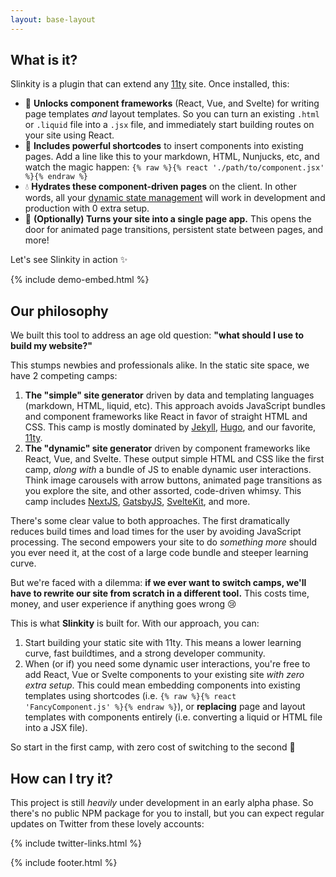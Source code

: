 ```yaml
---
layout: base-layout
---
```


## What is it?

Slinkity is a plugin that can extend any [11ty](https://11ty.dev/) site. Once installed, this:
- 🚀 **Unlocks component frameworks** (React, Vue, and Svelte) for writing page templates _and_ layout templates. So you can turn an existing `.html` or `.liquid` file into a `.jsx` file, and immediately start building routes on your site using React.
- 🔖 **Includes powerful shortcodes** to insert components into existing pages. Add a line like this to your markdown, HTML, Nunjucks, etc, and watch the magic happen: `{% raw %}{% react './path/to/component.jsx' %}{% endraw %}`
- 💧 **Hydrates these component-driven pages** on the client. In other words, all your [dynamic state management](https://reactjs.org/docs/hooks-intro.html) will work in development and production with 0 extra setup.
- 🔗 **(Optionally) Turns your site into a single page app.** This opens the door for animated page transitions, persistent state between pages, and more!

Let's see Slinkity in action ✨

{% include demo-embed.html %}

## Our philosophy

We built this tool to address an age old question: **"what should I use to build my website?"**

This stumps newbies and professionals alike. In the static site space, we have 2 competing camps:
1. **The "simple" site generator** driven by data and templating languages (markdown, HTML, liquid, etc). This approach avoids JavaScript bundles and component frameworks like React in favor of straight HTML and CSS. This camp is mostly dominated by [Jekyll](https://jekyllrb.com), [Hugo](https://gohugo.io), and our favorite, [11ty](https://11ty.dev).
2. **The "dynamic" site generator** driven by component frameworks like React, Vue, and Svelte. These output simple HTML and CSS like the first camp, _along with_ a bundle of JS to enable dynamic user interactions. Think image carousels with arrow buttons, animated page transitions as you explore the site, and other assorted, code-driven whimsy. This camp includes [NextJS](https://nextjs.org), [GatsbyJS](https://www.gatsbyjs.com), [SvelteKit](https://kit.svelte.dev), and more.

There's some clear value to both approaches. The first dramatically reduces build times and load times for the user by avoiding JavaScript processing. The second empowers your site to do _something more_ should you ever need it, at the cost of a large code bundle and steeper learning curve.

But we're faced with a dilemma: **if we ever want to switch camps, we'll have to rewrite our site from scratch in a different tool.** This costs time, money, and user experience if anything goes wrong 😢

This is what **Slinkity** is built for. With our approach, you can:
1.  Start building your static site with 11ty. This means a lower learning curve, fast buildtimes, and a strong developer community.
2.  When (or if) you need some dynamic user interactions, you're free to add React, Vue or Svelte components to your existing site _with zero extra setup_. This could mean embedding components into existing templates using shortcodes (i.e. `{% raw %}{% react 'FancyComponent.js' %}{% endraw %}`), or **replacing** page and layout templates with components entirely (i.e. converting a liquid or HTML file into a JSX file).

So start in the first camp, with zero cost of switching to the second 🚀

## How can I try it?
This project is still _heavily_ under development in an early alpha phase. So there's no public NPM package for you to install, but you can expect regular updates on Twitter from these lovely accounts:

{% include twitter-links.html %}

{% include footer.html %}
